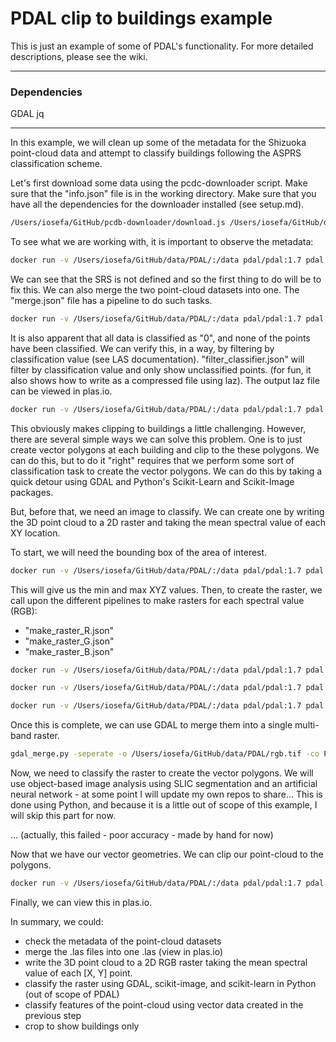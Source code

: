 # PDAL clip to buildings example

This is just an example of some of PDAL's functionality. For more detailed descriptions, please see the wiki.

***
### Dependencies
GDAL
jq
***

In this example, we will clean up some of the metadata for the Shizuoka point-cloud data and attempt to classify buildings following the ASPRS classification scheme.

Let's first download some data using the pcdc-downloader script. Make sure that the "info.json" file is in the working directory. Make sure that you have all the dependencies for the downloader installed (see setup.md).

```bash
/Users/iosefa/GitHub/pcdb-downloader/download.js /Users/iosefa/GitHub/data/PDAL/
```  

To see what we are working with, it is important to observe the metadata:

```bash
docker run -v /Users/iosefa/GitHub/data/PDAL/:/data pdal/pdal:1.7 pdal info data/28K2460011102-1.las --metadata
```

We can see that the SRS is not defined and so the first thing to do will be to fix this. We can also merge the two point-cloud datasets into one. The "merge.json" file has a pipeline to do such tasks.

```bash
docker run -v /Users/iosefa/GitHub/data/PDAL/:/data pdal/pdal:1.7 pdal pipeline data/merge.json
```

It is also apparent that all data is classified as "0", and none of the points have been classified. We can verify this, in a way, by filtering by classification value (see LAS documentation). "filter_classifier.json" will filter by classification value and only show unclassified points. (for fun, it also shows how to write as a compressed file using laz). The output laz file can be viewed in plas.io.

```bash
docker run -v /Users/iosefa/GitHub/data/PDAL/:/data pdal/pdal:1.7 pdal pipeline data/filter_classifier.json
```

This obviously makes clipping to buildings a little challenging. However, there are several simple ways we can solve this problem. One is to just create vector polygons at each building and clip to the these polygons. We can do this, but to do it "right" requires that we perform some sort of classification task to create the vector polygons. We can do this by taking a quick detour using GDAL and Python's Scikit-Learn and Scikit-Image packages.

But, before that, we need an image to classify. We can create one by writing the 3D point cloud to a 2D raster and taking the mean spectral value of each XY location.

To start, we will need the bounding box of the area of interest.

```bash
docker run -v /Users/iosefa/GitHub/data/PDAL/:/data pdal/pdal:1.7 pdal info data/merged.las --all | jq .stats.bbox.native.bbox
```

This will give us the min and max XYZ values. Then, to create the raster, we call upon the different pipelines to make rasters for each spectral value (RGB):
  * "make_raster_R.json"
  * "make_raster_G.json"
  * "make_raster_B.json"

```bash
docker run -v /Users/iosefa/GitHub/data/PDAL/:/data pdal/pdal:1.7 pdal pipeline data/make_raster_R.json

docker run -v /Users/iosefa/GitHub/data/PDAL/:/data pdal/pdal:1.7 pdal pipeline data/make_raster_G.json

docker run -v /Users/iosefa/GitHub/data/PDAL/:/data pdal/pdal:1.7 pdal pipeline data/make_raster_B.json
```

Once this is complete, we can use GDAL to merge them into a single multi-band raster.

```bash
gdal_merge.py -seperate -o /Users/iosefa/GitHub/data/PDAL/rgb.tif -co PHOTOMETRIC=MINISBLACK /Users/iosefa/GitHub/data/PDAL/raster_R.tif /Users/iosefa/GitHub/data/PDAL/raster_G.tif /Users/iosefa/GitHub/data/PDAL/raster_B.tif
```

Now, we need to classify the raster to create the vector polygons. We will use object-based image analysis using SLIC segmentation and an artificial neural network - at some point I will update my own repos to share... This is done using Python, and because it is a little out of scope of this example, I will skip this part for now.

... (actually, this failed - poor accuracy - made by hand for now)

Now that we have our vector geometries. We can clip our point-cloud to the polygons.

```bash
docker run -v /Users/iosefa/GitHub/data/PDAL/:/data pdal/pdal:1.7 pdal pipeline data/clip.json
```

Finally, we can view this in plas.io.









In summary, we could:

  * check the metadata of the point-cloud datasets
  * merge the .las files into one .las (view in plas.io)
  * write the 3D point cloud to a 2D RGB raster taking the mean spectral value of each [X, Y] point.
  * classify the raster using GDAL, scikit-image, and scikit-learn in Python (out of scope of PDAL)
  * classify features of the point-cloud using vector data created in the previous step
  * crop to show buildings only
